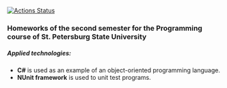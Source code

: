 [![Actions Status](https://github.com/ASlugin/Homework-2sem/workflows/Build%20and%20Test/badge.svg)](https://github.com/ASlugin/Homework-2sem/actions)
### Homeworks of the second semester for the Programming course of St. Petersburg State University
##### Applied technologies:
* **C#** is used as an example of an object-oriented programming language.
* **NUnit framework** is used to unit test programs.
